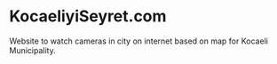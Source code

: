# KocaeliyiSeyret.com
 Website to watch cameras in city on internet based on map for Kocaeli Municipality.
